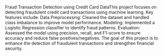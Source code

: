 Fraud Transaction Detection using Credit Card DataThis project focuses on detecting fraudulent credit card transactions using machine learning. 
Key features include:
Data Preprocessing: Cleaned the dataset and handled class imbalance to improve model performance.
Modeling: Implemented a Logistic Regression classifier to identify fraud patterns.
Evaluation: Assessed the model using precision, recall, and F1-score to ensure accuracy and reduce false positives/negatives.
The goal of this project is to enhance the detection of fraudulent transactions and strengthen financial security.
